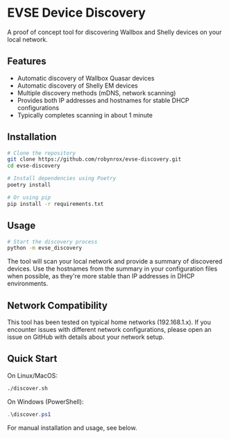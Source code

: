 # EVSE Device Discovery

A proof of concept tool for discovering Wallbox and Shelly devices on your local network.

## Features

- Automatic discovery of Wallbox Quasar devices
- Automatic discovery of Shelly EM devices
- Multiple discovery methods (mDNS, network scanning)
- Provides both IP addresses and hostnames for stable DHCP configurations
- Typically completes scanning in about 1 minute

## Installation

```bash
# Clone the repository
git clone https://github.com/robynrox/evse-discovery.git
cd evse-discovery

# Install dependencies using Poetry
poetry install

# Or using pip
pip install -r requirements.txt
```

## Usage

```bash
# Start the discovery process
python -m evse_discovery
```

The tool will scan your local network and provide a summary of discovered devices. Use the hostnames from the summary in your configuration files when possible, as they're more stable than IP addresses in DHCP environments.

## Network Compatibility

This tool has been tested on typical home networks (192.168.1.x). If you encounter issues with different network configurations, please open an issue on GitHub with details about your network setup.

## Quick Start

On Linux/MacOS:
```bash
./discover.sh
```

On Windows (PowerShell):
```powershell
.\discover.ps1
```

For manual installation and usage, see below.
